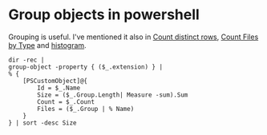 # Group objects in powershell

Grouping is useful. I've mentioned it also in [Count distinct rows](count_distinct_rows.md), [Count Files by Type](file_types.md) and [histogram](histogram.md).

	dir -rec | 
	group-object -property { ($_.extension) } | 
	% {
		[PSCustomObject]@{
			Id = $_.Name
			Size = ($_.Group.Length| Measure -sum).Sum
			Count = $_.Count
			Files = ($_.Group | % Name)
		}
	} | sort -desc Size




